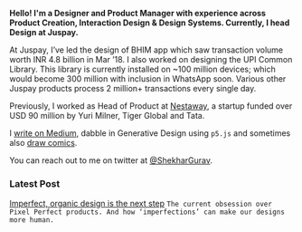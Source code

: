 **Hello! I'm a Designer and Product Manager with experience across Product Creation, Interaction Design & Design Systems. Currently, I head Design at Juspay.**


At Juspay, I’ve led the design of BHIM app which saw transaction volume worth INR 4.8 billion in Mar ’18. I also worked on designing the UPI Common Library. This library is currently installed on ~100 million devices; which would become 300 million with inclusion in WhatsApp soon. Various other Juspay products process 2 million+ transactions every single day.

Previously, I worked as Head of Product at [Nestaway](https://www.nestaway.com/), a startup funded over USD 90 million by Yuri Milner, Tiger Global and Tata.

I [write on Medium](https://medium.com/@shekhargurav), dabble in Generative Design using `p5.js` and sometimes also [draw comics](https://yourstory.com/author/shekhar-gurav). 

You can reach out to me on twitter at [@ShekharGurav](http://twitter.com/ShekharGurav).


### Latest Post
[Imperfect, organic design is the next step](https://uxdesign.cc/imperfect-organic-design-is-the-next-step-f16942ca79b2)
`The current obsession over Pixel Perfect products. And how ‘imperfections’ can make our designs more human.`
